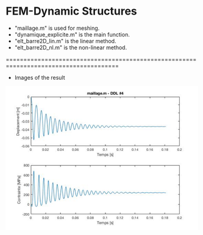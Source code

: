 # FEM-Dynamic Structures
* "maillage.m" is used for meshing.
* "dynamique_explicite.m" is the main function.
* "elt_barre2D_lin.m" is the linear method.
* "elt_barre2D_nl.m" is the non-linear method.

======================================================================================

* Images of the result

![](http://github.com/yangyou95/FEM-Dynamic-Structures/raw/master/Stress_and_deplacement.jpg)

